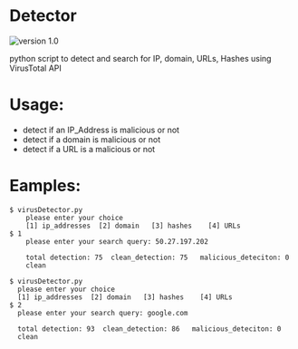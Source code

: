 # Detector

![version 1.0](https://img.shields.io/badge/version-1.0-green.svg)

python script to detect and search for IP, domain, URLs, Hashes using VirusTotal API

# Usage:

  - detect if an IP_Address is malicious or not
  - detect if a domain is malicious or not
  - detect if a URL is a malicious or not
 
# Eamples:
```
$ virusDetector.py
    please enter your choice 
    [1] ip_addresses  [2] domain   [3] hashes    [4] URLs
$ 1
    please enter your search query: 50.27.197.202
    
    total detection: 75  clean_detection: 75   malicious_deteciton: 0
    clean
 ```
  ```
 $ virusDetector.py
    please enter your choice 
    [1] ip_addresses  [2] domain   [3] hashes    [4] URLs
$ 2
    please enter your search query: google.com
    
    total detection: 93  clean_detection: 86   malicious_deteciton: 0
    clean
 ```
